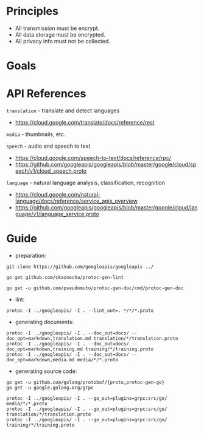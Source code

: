 # Principles

- All transmission must be encrypt.
- All data storage must be encrypted.
- All privacy info must not be collected.

# Goals



# API References

`translation` - translate and detect languages
  - https://cloud.google.com/translate/docs/reference/rest

`media` - thumbnails, etc.

`speech` - audio and speech to text
  - https://cloud.google.com/speech-to-text/docs/reference/rpc/
  - https://github.com/googleapis/googleapis/blob/master/google/cloud/speech/v1/cloud_speech.proto

`language` - natural language analysis, classification, recognition
  - https://cloud.google.com/natural-language/docs/reference/service_apis_overview
  - https://github.com/googleapis/googleapis/blob/master/google/cloud/language/v1/language_service.proto

# Guide

- preparation:
```
git clone https://github.com/googleapis/googleapis ../

go get github.com/ckaznocha/protoc-gen-lint

go get -u github.com/pseudomuto/protoc-gen-doc/cmd/protoc-gen-doc
```

- lint:
```
protoc -I ../googleapis/ -I . --lint_out=. */*/*.proto
```

- generating documents:
```
protoc -I ../googleapis/ -I . --doc_out=docs/ --doc_opt=markdown,translation.md translation/*/translation.proto
protoc -I ../googleapis/ -I . --doc_out=docs/ --doc_opt=markdown,training.md training/*/training.proto
protoc -I ../googleapis/ -I . --doc_out=docs/ --doc_opt=markdown,media.md media/*/*.proto
```

- generating source code:

```
go get -u github.com/golang/protobuf/{proto,protoc-gen-go}
go get -u google.golang.org/grpc

protoc -I ../googleapis/ -I . --go_out=plugins=grpc:src/go/ media/*/*.proto
protoc -I ../googleapis/ -I . --go_out=plugins=grpc:src/go/ translation/*/translation.proto
protoc -I ../googleapis/ -I . --go_out=plugins=grpc:src/go/ training/*/training.proto
```
